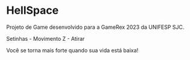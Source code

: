 # HellSpace

Projeto de Game desenvolvido para a GameRex 2023 da UNIFESP SJC.

Setinhas - Movimento
Z - Atirar

Você se torna mais forte quando sua vida está baixa!